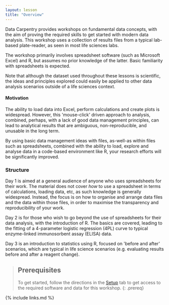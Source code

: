 ```yaml
---
layout: lesson
title: "Overview"
---
```


Data Carpentry provides workshops on fundamental data concepts, with the aim of proving the required skills to get started with modern data analysis. This workshop uses a collection of results files from a typical lab-based plate-reader, as seen in most life sciences labs.

The workshop primarily involves spreadsheet software (such as Microsoft Excel) and R, but assumes no prior knowledge of the latter. Basic familiarity with spreadsheets is expected.

Note that although the dataset used throughout these lessons is scientific, the ideas and principles explored could easily be applied to other data analysis scenarios outside of a life sciences context.

#### Motivation

The ability to load data into Excel, perform calculations and create plots is widespread. However, this 'mouse-click' driven approach to analysis, combined, perhaps, with a lack of good data management principles, can lead to analytical results that are ambiguous, non-reproducible, and unusable in the long term.

By using basic data management ideas with files, as-well-as within files such as spreadsheets, combined with the ability to load, explore and analyse data in a code-based environment like R, your research efforts will be significantly improved.


### Structure

Day 1 is aimed at a general audience of anyone who uses spreadsheets for their work. The material does not cover *how* to use a spreadsheet in terms of calculations, loading data, etc, as such knowledge is generally widespread. Instead, the focus is on how to organise and arrange data files and the data within those files, in order to maximise the transparency and reproducibility of your work.

Day 2 is for those who wish to go beyond the use of spreadsheets for their data analysis, with the introduction of R. The basics are covered, leading
to the fitting of a 4-parameter logistic regression (4PL) curve to typical enzyme-linked immunosorbent assay (ELISA) data.

Day 3 is an introduction to statistics using R, focused on 'before and after' scenarios, which are typical in life science scenarios (e.g. evaluating results before and after a reagent change).

> ## Prerequisites
>
> To get started, follow the directions in the [Setup](setup.html) tab to get access to the required software and data for this workshop.
{: .prereq}


{% include links.md %}

